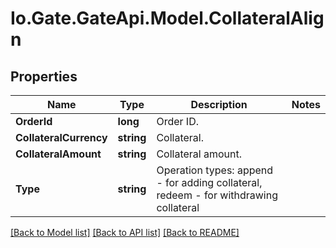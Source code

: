 
# Io.Gate.GateApi.Model.CollateralAlign

## Properties

Name | Type | Description | Notes
------------ | ------------- | ------------- | -------------
**OrderId** | **long** | Order ID. | 
**CollateralCurrency** | **string** | Collateral. | 
**CollateralAmount** | **string** | Collateral amount. | 
**Type** | **string** | Operation types: append - for adding collateral, redeem - for withdrawing collateral | 

[[Back to Model list]](../README.md#documentation-for-models)
[[Back to API list]](../README.md#documentation-for-api-endpoints)
[[Back to README]](../README.md)
